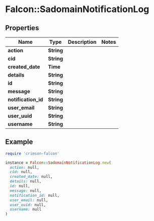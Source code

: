 # Falcon::SadomainNotificationLog

## Properties

| Name | Type | Description | Notes |
| ---- | ---- | ----------- | ----- |
| **action** | **String** |  |  |
| **cid** | **String** |  |  |
| **created_date** | **Time** |  |  |
| **details** | **String** |  |  |
| **id** | **String** |  |  |
| **message** | **String** |  |  |
| **notification_id** | **String** |  |  |
| **user_email** | **String** |  |  |
| **user_uuid** | **String** |  |  |
| **username** | **String** |  |  |

## Example

```ruby
require 'crimson-falcon'

instance = Falcon::SadomainNotificationLog.new(
  action: null,
  cid: null,
  created_date: null,
  details: null,
  id: null,
  message: null,
  notification_id: null,
  user_email: null,
  user_uuid: null,
  username: null
)
```

